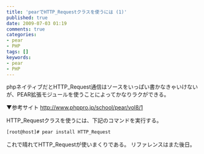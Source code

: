 ```yaml
---
title: 'pearでHTTP_Requestクラスを使うには (1)'
published: true
date: 2009-07-03 01:19
comments: true
categories:
- pear
- PHP
tags: []
keywords:
- pear
- PHP
---
```

phpネイティブだとHTTP_Request通信はソースをいっぱい書かなきゃいけないが、PEAR拡張モジュールを使うことによってかなりラクができる。

▼参考サイト
http://www.phppro.jp/school/pear/vol8/1

HTTP_Requestクラスを使うには、下記のコマンドを実行する。



```sh
[root@host]# pear install HTTP_Request
```

これで晴れてHTTP_Requestが使いまくりである。
リファレンスはまた後日。